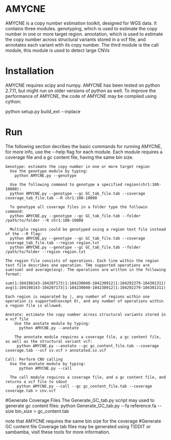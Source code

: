 # AMYCNE

AMYCNE is a copy number estimation toolkit, designed for WGS data. It contains three modules. genotyping, which is used to estimate the copy number in one or more target region. annotation, which is used to estimate the copy number across structural variants stored in a vcf file, and annotates each variant with its copy number. The third module is the call module, this module is used to detect large CNVs
# Installation

AMYCNE requires scipy and numpy. AMYCNE has been tested on python 2.7.11, but might run on older versions of python as well.
To improve the performance of AMYCNE, the code of AMYCNE may be compiled using cython:

python setup.py build_ext --inplace

# Run
The following section decribes the basic commands for running AMYCNE, for more info, use the --help flag for each module.
Each module requires a coverage file and a gc content file, having the same bin size. 

    Genotype: estimate the copy number in one or more target region
      Use the genotype module by typing:
        python AMYCNE.py --genotype
        
      Use the following command to genotype a specified region(chr1:100-10000):
      python AMYCNE.py --genotype --gc GC_tab_file.tab --coverage coverage_tab_file.tab --R chr1:100-10000
      
      To genotype all coverage files in a folder type the followin command:
      python AMYCNE.py --genotype --gc GC_tab_file.tab --folder /path/to/folder --R chr1:100-10000
      
      Multiple regions could be genotyped using a region text file instead of the --R flag:
      python AMYCNE.py --genotype --gc GC_tab_file.tab --coverage coverage_tab_file.tab --region region.txt
      python AMYCNE.py --genotype --gc GC_tab_file.tab --folder /path/to/folder --region region.txt
      
    The region file consists of operations. Each line within the region text file describes one operation. THe supported operations are sum(sum) and average(avg). The operations are written in the following format:
    
    sum(1:104198143-104207173|1:104230040-104238912|1:104292279-104301311)
    avg(1:104198143-104207173|1:104230040-104238912|1:104292279-104301311)
    
    Each region is separated by |, any number of regions within one operation is supported(except 0), and any number of operations within a region file is allowed.
    
    Anotate: estimate the copy number across structural variants stored in a vcf file
        Use the anotate module by typing:
          python AMYCNE.py --anotate
          
        The annotate module requires a coverage file, a gc content file, as well as the structural variant vcf:
         python AMYCNE.py --anotate --gc gc_content_file.tab --coverage coverage.tab --vcf sv.vcf > annotated.sv.vcf
    
    Call: Perform CNV calling
      Use the anotate module by typing:
          python AMYCNE.py --call
          
      The call module requires a coverage file, and a gc content file, and returns a vcf file to sdout
         python AMYCNE.py --call --gc gc_content_file.tab --coverage coverage.tab > cnv.vcf
    
#Generate Coverage Files
  The Generate_GC_tab.py script may used to generate gc content files:
  python Generate_GC_tab.py --fa reference.fa --size bin_size > gc_content.tab

  note that AMYCNE requires the same bin size for the coverage
#Generate GC content file
Coverage tab files may be generated using TIDDIT or sambamba, visit these tools for more information.
